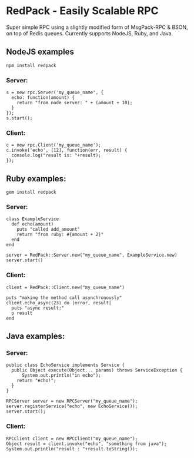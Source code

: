 RedPack - Easily Scalable RPC
=============================

Super simple RPC using a slightly modified form of MsgPack-RPC & BSON, on top of Redis queues.  Currently supports NodeJS, Ruby, and Java.


NodeJS examples
---------------

    npm install redpack

### Server:

    s = new rpc.Server('my_queue_name', {
      echo: function(amount) {
        return "from node server: " + (amount + 10);
      }
    });
    s.start();

### Client:

    c = new rpc.Client('my_queue_name');
    c.invoke('echo', [12], function(err, result) {
      console.log("result is: "+result);
    });


Ruby examples:
--------------

    gem install redpack

### Server:

    class ExampleService
      def echo(amount)
        puts "called add_amount"
        return "from ruby: #{amount + 2}"
      end
    end

    server = RedPack::Server.new("my_queue_name", ExampleService.new)
    server.start()

### Client:

    client = RedPack::Client.new("my_queue_name")

    puts "making the method call asynchronously"
    client.echo_async(23) do |error, result|
      puts "async result:"
      p result
    end


Java examples:
--------------

### Server:

    public class EchoService implements Service {
      public Object execute(Object... params) throws ServiceException {
    	  System.out.println("in echo");
        return "echo!";
      }
    }

    RPCServer server = new RPCServer("my_queue_name");
    server.registerService("echo", new EchoService());
    server.start();

### Client:

    RPCClient client = new RPCClient("my_queue_name");
    Object result = client.invoke("echo", "something from java");
    System.out.println("result : "+result.toString());
